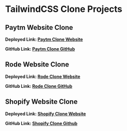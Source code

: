 # TailwindCSS Clone Projects

## Paytm Website Clone

__Deployed Link: [Paytm Clone Website](https://tr-paytm-clone.netlify.app/)__

__GitHub Link: [Paytm Clone GitHub](https://github.com/Torjuman/paytm-home-page-ui-clone-iNeuron-fsjs2022)__

## Rode Website Clone

__Deployed Link: [Rode Clone Website](https://tr-rode-clone.netlify.app/)__

__GitHub Link: [Rode Clone GitHub](https://github.com/Torjuman/rode-home-page-ui-clone-iNeuron-fsjs2022)__

## Shopify Website Clone

__Deployed Link: [Shopify Clone Website](https://tr-shopify-clone.netlify.app/)__

__GitHub Link: [Shopify Clone Github](https://github.com/Torjuman/shopify-home-page-ui-clone-iNeuron-fsjs2022)__
